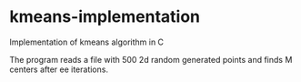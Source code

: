 # kmeans-implementation

Implementation of kmeans algorithm in C

The program reads a file with 500 2d random generated points and finds M centers after ee iterations.
